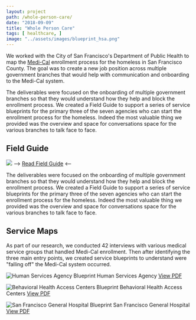 ```yaml
---
layout: project
path: /whole-person-care/
date: "2018-09-09"
title: "Whole Person Care"
tags: [ healthcare, ]
image: "../assets/images/blueprint_hsa.png"
---
```


We worked with the City of San Francisco's Department of Public Health to map the [Medi-Cal]() enrollment process for the homeless in San Francisco County. The goal was to create a new job position across multiple government branches that would help with communication and onboarding to the Medi-Cal system.

The deliverables were focused on the onboarding of multiple government branches so that they would understand how they help and block the enrollment process. We created a Field Guide to support a series of service blueprints for the primary three of the seven agencies who can start the enrollment process for the homeless. Indeed the most valuable thing we provided was the overview and space for conversations space for the various branches to talk face to face.

## Field Guide

![](https://d2w9rnfcy7mm78.cloudfront.net/7660982/original_acb8291663eb89f184deec159e2de04a.png?1592106338?bc=0)
<span>--> <a class="link" href="https://sf-wpc.gitbooks.io/fieldguide/content/View">Read Field Guide</a> <--</span>

The deliverables were focused on the onboarding of multiple government branches so that they would understand how they help and block the enrollment process. We created a Field Guide to support a series of service blueprints for the primary three of the seven agencies who can start the enrollment process for the homeless. Indeed the most valuable thing we provided was the overview and space for conversations space for the various branches to talk face to face.



## Service Maps
As part of our research, we conducted 42 interviews with various medical service groups that handled Medi-Cal enrollment. Then after identifying the three main entry points, we created service blueprints to understand were "falling off" the Medi-Cal system occurred.

![Human Services Agency Blueprint](../assets/images/blueprint_hsa.png)
Human Services Agency
 [View PDF]()

![Behavioral Health Access Centers Blueprint](../assets/images/blueprint_bhac.png)
Behavioral Health Access Centers
 [View PDF]()

![San Francisco General Hospital Blueprint](../assets/images/blueprint_sfgh.png)
San Francisco General Hospital
 [View PDF]()
